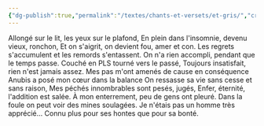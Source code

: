 ```yaml
---
{"dg-publish":true,"permalink":"/textes/chants-et-versets/et-gris/","created":"2024-12-16T13:46:39.083+01:00","updated":"2024-05-25T08:29:34.821+02:00"}
---
```



Allongé sur le lit, les yeux sur le plafond,
En plein dans l'insomnie, devenu vieux, ronchon,
Et on s'aigrit, on devient fou, amer et con.
Les regrets s'accumulent et les remords s'entassent.
On n'a rien accompli, pendant que le temps passe.
Couché en PLS tourné vers le passé,
Toujours insatisfait, rien n'est jamais assez.
Mes pas m'ont amenés de cause en conséquence
Anubis a posé mon cœur dans la balance
On ressasse sa vie sans cesse et sans raison,
Mes péchés innombrables sont pesés, jugés,
Enfer, éternité, l'addition est salée.
À mon enterrement, peu de gens ont pleuré.
Dans la foule on peut voir des mines soulagées.
Je n'étais pas un homme très apprécié…
Connu plus pour ses hontes que pour sa bonté.